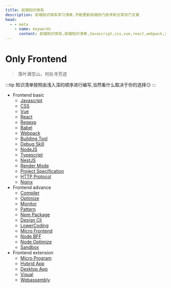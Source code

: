 ```yaml
---
title: 前端知识体系
description: 前端知识体系学习清单,不断更新前端热门技术和分享热门文章
head:
  - - meta
    - name: keywords
      content: 前端知识体系,前端知识清单,Javascript,css,vue,react,webpack,正则表达式,regexp,构建工具,building tool,前端调试技巧,debuger,nodejs,express,koa,nestjs,渲染模式,render mode,项目规范,project spectification,http协议,http protocol,nginx,反向代理,前端编译原理,compiler,optimize,前端性能优化,前端监控系统,设计模式,npm,yarn,pnpm,vite,低代码,lowercoding,微前端,node性能优化,node bff,沙箱,小程序,混合应用,webassembly
---
```


# Only Frontend

>落叶满空山，何处寻芳迹

:::tip
知识清单按照由浅入深的顺序进行编写,当然看什么取决于你的选择:smirk:
:::

- Frontend basic
  - [Javascript](/frontend/js/index.html)
  - [CSS](/frontend/css/index.html)
  - [Vue](/frontend/vue/index.html)
  - [React](/frontend/react/index.html)
  - [Regexp](/frontend/regexp/index.html)
  - [Babel](/frontend/babel/index.html)
  - [Webpack](/frontend/webpack/index.html)
  - [Building Tool](/frontend/building-tool/index.html)
  - [Debug Skill](/frontend/debug-skill/index.html)
  - [NodeJS](/frontend/node/index.html)
  - [Typescript](/frontend/ts/index.html)
  - [NestJS](/frontend/nestjs/index.html)
  - [Render Mode](/frontend/render-mode/index.html)
  - [Project Specification](/frontend/project-specification/index.html)
  - [HTTP Protocol](/frontend/http-protocol/index.html)
  - [Nginx](/frontend/nginx/index.html)
- Frontend advance
  - [Compiler](/frontend/compiler/index.html)
  - [Optimize](/frontend/optimize/index.html)
  - [Monitor](/frontend/monitor/index.html)
  - [Pattern](/frontend/pattern/index.html)
  - [Npm Package](/frontend/npm/index.html)
  - [Design Cli](/frontend/cli/index.html)
  - [LowerCoding](/frontend/lowcoding/index.html)
  - [Micro Frontend](/frontend/micro-frontend/index.html)
  - [Node BFF](/frontend/node-bff/index.html)
  - [Node Optimize](/frontend/node-optimize/index.html)
  - [Sandbox](/frontend/sandbox/index.html)
- Frontend extension
  - [Micro Program](/frontend/micro-program/index.html)
  - [Hybrid App](/frontend/hybrid-app/index.html)
  - [Desktop App](/frontend/desktop-app/index.html)
  - [Visual](/frontend/visual/index.html)
  - [Webassembly](/frontend/wasm/index.html)



<Gitalk />
